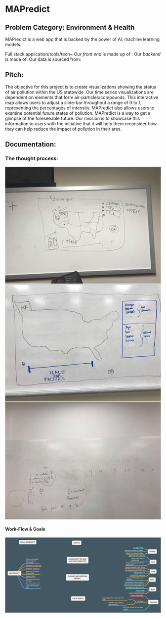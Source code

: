 # MAPredict

## Problem Category: Environment & Health

MAPredict is a web app that is backed by the power of AI, machine learning models.


Full stack application/tools/tech~
Our *front end* is made up of :
Our *backend* is made of:
Our data is sourced from:

## Pitch:

The objective for this project is to create visualizations showing the status of air pollution within the US statewide. Our time series visualizations are dependent on elements that form air-particles/compounds. This interactive map allows users to adjust a slide-bar throughout a range of 0 to 1, representing the percentages of intensity. MAPredict also allows users to examine potential future states of pollution. MAPredict is a way to get a glimpse of the foreseeable future. Our mission is to showcase this information to users with the initiative that it will help them reconsider how they can help reduce the impact of pollution in their ares.

## Documentation:
### The thought process:
![](/img/1.png)
![](/img/2.png)
![](/img/3.png)


#### Work-Flow & Goals
![](/img/MAPREDICT.png)
